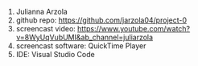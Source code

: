 1. Julianna Arzola
2. github repo: https://github.com/jarzola04/project-0
3. screencast video: https://www.youtube.com/watch?v=8WyUqVubUMI&ab_channel=juliarzola
4. screencast software: QuickTime Player
5. IDE: Visual Studio Code